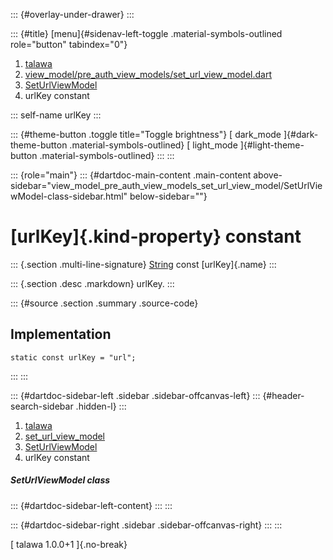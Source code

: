 ::: {#overlay-under-drawer}
:::

::: {#title}
[menu]{#sidenav-left-toggle .material-symbols-outlined role="button"
tabindex="0"}

1.  [talawa](../../index.html)
2.  [view_model/pre_auth_view_models/set_url_view_model.dart](../../view_model_pre_auth_view_models_set_url_view_model/)
3.  [SetUrlViewModel](../../view_model_pre_auth_view_models_set_url_view_model/SetUrlViewModel-class.html)
4.  urlKey constant

::: self-name
urlKey
:::

::: {#theme-button .toggle title="Toggle brightness"}
[ dark_mode ]{#dark-theme-button .material-symbols-outlined} [
light_mode ]{#light-theme-button .material-symbols-outlined}
:::
:::

::: {role="main"}
::: {#dartdoc-main-content .main-content above-sidebar="view_model_pre_auth_view_models_set_url_view_model/SetUrlViewModel-class-sidebar.html" below-sidebar=""}
<div>

# [urlKey]{.kind-property} constant

</div>

::: {.section .multi-line-signature}
[String](https://api.flutter.dev/flutter/dart-core/String-class.html)
const [urlKey]{.name}
:::

::: {.section .desc .markdown}
urlKey.
:::

::: {#source .section .summary .source-code}
## Implementation

``` language-dart
static const urlKey = "url";
```
:::
:::

::: {#dartdoc-sidebar-left .sidebar .sidebar-offcanvas-left}
::: {#header-search-sidebar .hidden-l}
:::

1.  [talawa](../../index.html)
2.  [set_url_view_model](../../view_model_pre_auth_view_models_set_url_view_model/)
3.  [SetUrlViewModel](../../view_model_pre_auth_view_models_set_url_view_model/SetUrlViewModel-class.html)
4.  urlKey constant

##### SetUrlViewModel class

::: {#dartdoc-sidebar-left-content}
:::
:::

::: {#dartdoc-sidebar-right .sidebar .sidebar-offcanvas-right}
:::
:::

[ talawa 1.0.0+1 ]{.no-break}
